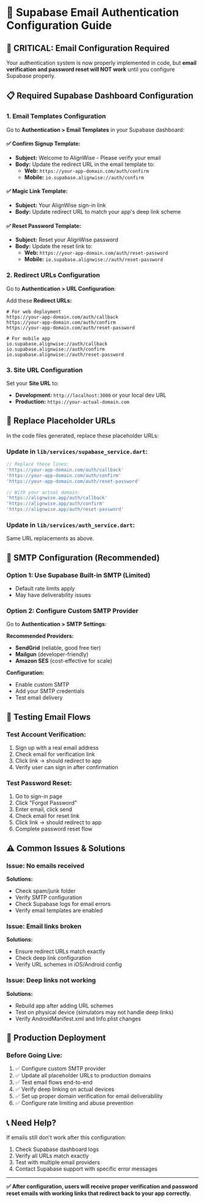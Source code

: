 # 📧 Supabase Email Authentication Configuration Guide

## 🚨 CRITICAL: Email Configuration Required

Your authentication system is now properly implemented in code, but **email verification and password reset will NOT work** until you configure Supabase properly.

## 📋 Required Supabase Dashboard Configuration

### 1. Email Templates Configuration
Go to **Authentication > Email Templates** in your Supabase dashboard:

#### ✅ Confirm Signup Template:
- **Subject:** Welcome to AlignWise - Please verify your email
- **Body:** Update the redirect URL in the email template to:
  - **Web:** `https://your-app-domain.com/auth/confirm`
  - **Mobile:** `io.supabase.alignwise://auth/confirm`

#### ✅ Magic Link Template:
- **Subject:** Your AlignWise sign-in link
- **Body:** Update redirect URL to match your app's deep link scheme

#### ✅ Reset Password Template:
- **Subject:** Reset your AlignWise password
- **Body:** Update the reset link to:
  - **Web:** `https://your-app-domain.com/auth/reset-password`
  - **Mobile:** `io.supabase.alignwise://auth/reset-password`

### 2. Redirect URLs Configuration
Go to **Authentication > URL Configuration**:

Add these **Redirect URLs:**
```
# For web deployment
https://your-app-domain.com/auth/callback
https://your-app-domain.com/auth/confirm
https://your-app-domain.com/auth/reset-password

# For mobile app
io.supabase.alignwise://auth/callback
io.supabase.alignwise://auth/confirm  
io.supabase.alignwise://auth/reset-password
```

### 3. Site URL Configuration
Set your **Site URL** to:
- **Development:** `http://localhost:3000` or your local dev URL
- **Production:** `https://your-actual-domain.com`

## 🔧 Replace Placeholder URLs

In the code files generated, replace these placeholder URLs:

### Update in `lib/services/supabase_service.dart`:
```dart
// Replace these lines:
'https://your-app-domain.com/auth/callback'
'https://your-app-domain.com/auth/confirm'  
'https://your-app-domain.com/auth/reset-password'

// With your actual domain:
'https://alignwise.app/auth/callback'
'https://alignwise.app/auth/confirm'
'https://alignwise.app/auth/reset-password'
```

### Update in `lib/services/auth_service.dart`:
Same URL replacements as above.

## 📧 SMTP Configuration (Recommended)

### Option 1: Use Supabase Built-in SMTP (Limited)
- Default rate limits apply
- May have deliverability issues

### Option 2: Configure Custom SMTP Provider
Go to **Authentication > SMTP Settings**:

**Recommended Providers:**
- **SendGrid** (reliable, good free tier)
- **Mailgun** (developer-friendly)
- **Amazon SES** (cost-effective for scale)

**Configuration:**
- Enable custom SMTP
- Add your SMTP credentials
- Test email delivery

## 🧪 Testing Email Flows

### Test Account Verification:
1. Sign up with a real email address
2. Check email for verification link
3. Click link → should redirect to app
4. Verify user can sign in after confirmation

### Test Password Reset:
1. Go to sign-in page
2. Click "Forgot Password"
3. Enter email, click send
4. Check email for reset link
5. Click link → should redirect to app
6. Complete password reset flow

## ⚠️ Common Issues & Solutions

### Issue: No emails received
**Solutions:**
- Check spam/junk folder
- Verify SMTP configuration
- Check Supabase logs for email errors
- Verify email templates are enabled

### Issue: Email links broken
**Solutions:**
- Ensure redirect URLs match exactly
- Check deep link configuration
- Verify URL schemes in iOS/Android config

### Issue: Deep links not working
**Solutions:**
- Rebuild app after adding URL schemes
- Test on physical device (simulators may not handle deep links)
- Verify AndroidManifest.xml and Info.plist changes

## 🚀 Production Deployment

### Before Going Live:
1. ✅ Configure custom SMTP provider
2. ✅ Update all placeholder URLs to production domains
3. ✅ Test email flows end-to-end
4. ✅ Verify deep linking on actual devices
5. ✅ Set up proper domain verification for email deliverability
6. ✅ Configure rate limiting and abuse prevention

## 📞 Need Help?

If emails still don't work after this configuration:
1. Check Supabase dashboard logs
2. Verify all URLs match exactly
3. Test with multiple email providers
4. Contact Supabase support with specific error messages

---

**✅ After configuration, users will receive proper verification and password reset emails with working links that redirect back to your app correctly.**